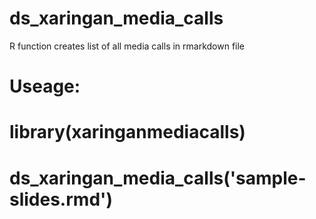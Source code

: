 # ds_xaringan_media_calls
R function creates list of all media calls in rmarkdown file

# Useage:
# library(xaringanmediacalls)

# ds_xaringan_media_calls('sample-slides.rmd')

